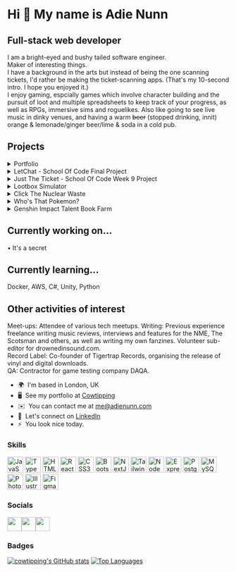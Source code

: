 # Hi 👋 My name is Adie Nunn

## Full-stack web developer

I am a bright-eyed and bushy tailed software engineer.  
Maker of interesting things.  
I have a background in the arts but instead of being the one scanning tickets, I'd rather be making the ticket-scanning apps. (That's my 10-second intro. I hope you enjoyed it.)  
I enjoy gaming, espcially games which involve character building and the pursuit of loot and multiple spreadsheets to keep track of your progress, as well as RPGs, immersive sims and roguelikes. Also like going to see live music in dinky venues, and having a warm ~~beer~~ (stopped drinking, innit) orange & lemonade/ginger beer/lime & soda in a cold pub.

## Projects

<details><summary>Portfolio</summary>

[Portfolio Frontend](https://github.com/cowtipping/cowtippingV2-frontend)  
[Portfolio Backend](https://github.com/cowtipping/cowtippingV2-backend)

A hub of my stuff. It's a bit like this page but fancier-looking.  
The drawing is of me by Pen Ward (Adventure Time).

Tech:

- TypeScript
- React
- MUI
- Node

</details>

<details><summary>LetChat - School Of Code Final Project</summary>

[LetChat Frontend](https://github.com/cowtipping/Git-Gud-LetChat-Frontend)  
[LetChat Backend](https://github.com/cowtipping/Git-Gud-LetChat-Backend)

An app to facilitate better communication between landlords and tenants.  
I contributed to all of the design process from ideation to user stories to Figma designs. I also implemented user authentication/authorisation with Firebase, wrote components, front and backend tests, documentation and added accessibility.  
We worked in a team of six in an Agile way doing weekly sprints and I lead some of the daily standups and retros.

Tech:

- NextJS
- TypeScript
- Firebase
- Tailwind
- Express
- Jest
- React Testing Library
- Cypress
- Supertest

</details>

<details><summary>Just The Ticket - School Of Code Week 9 Project</summary>

[Just The Ticket Frontend](https://github.com/cowtipping/Just-The-Ticket-Frontend)  
[Just The Ticket Backend](https://github.com/cowtipping/Just-The-Ticket-Backend)

The task was to develop something to help fellow bootcampers. We noticed people were generally quite bad at asking questions (no offence), often just popping a question in Slack like "help needed in room 30". We designed the app to help people ask better questions - what's the problem, what have you tried so far, give us some code, give us any error messages.  
I worked on the design and ideation, set up the initial shell of the app, got basic state and data-fetching functionality working in React and wrote all the frontend tests and a few integration tests.  
The idea was it should be like a friendlier version of Stack Overflow but really it's more like a ticketing system, hence the name (a coooool pun).

Tech:

- React
- Express
- React Testing Library
- Jest
- Supertest

</details>

<details><summary>Lootbox Simulator</summary>

[Lootbox Simulator](https://github.com/cowtipping/lootbox-simulator)

Just a dumb thing I made in an afternoon when I was bored. Look, I'm a gamer. I just like to click on things.  
It was my first time setting up a React app with Vite so it was also a good opportunity to give Vitest a go.

Tech:

- React
- TypeScript
- Cypress
- Vitest

</details>

<details><summary>Click The Nuclear Waste</summary>

[Click The Nuclear Waste](https://github.com/cowtipping/clicker)

An early side-project to help me learn React. I was struggling a bit with the intial React concepts when learning them at School Of Code so I made something to help cement them in my head.  
It's basically a simple [Cookie Clicker](https://orteil.dashnet.org/cookieclicker/) clone.

Tech:

- React

</details>

<details><summary>Who's That Pokemon?</summary>

[Who's That Pokemon?](https://github.com/cowtipping/whos-that-pokemon)

The PokeAPI is the best API. FACT.  
An early project to play with APIs. I keep coming back to it from time to time to give it little updates. It's the project which won't die.

Tech:

- Originally vanilla JavaScript, converted to TypeScript

</details>

<details><summary>Genshin Impact Talent Book Farm</summary>

[Genshin Impact Talent Book Farm](https://github.com/cowtipping/genshin-book-farm)

Based on a game I play sometimes. As it's a live service game and wannabe MMO it has things you can do only on certain days of the week. I originally made a spreadsheet (as I am wont to do) to keep track characters I could get items for on which days. To make my life slightly simplier I made this app just so I could see the characters at a glance. Unfortunately as soon as I put it online I got bored of the game so it hasn't been getting updates other than when new characters come out, but I have started playing it again recently so I guess I could refactor it and generally make it look better.  
I'ma warn you - this was my first JS project so that code is uuuuuugly.

Tech:

- JavaScript

</details>

## Currently working on...

• It's a secret

## Currently learning...

Docker, AWS, C#, Unity, Python

## Other activities of interest

Meet-ups: Attendee of various tech meetups.
Writing: Previous experience freelance writing music reviews, interviews and features for the NME, The Scotsman and others, as well as writing my own fanzines. Volunteer sub-editor for drownedinsound.com.  
Record Label: Co-founder of Tigertrap Records, organising the release of vinyl and digital downloads.  
QA: Contractor for game testing company DAQA.

- 🌍  I'm based in London, UK
- 🖥️  See my portfolio at [Cowtipping](http://cowtipping.co.uk)
- ✉️  You can contact me at [me@adienunn.com](mailto:me@adienunn.com)
- 👊  Let's connect on [LinkedIn](https://www.linkedin.com/in/adienunn/)
- ⚡  You look nice today.

### Skills

<a href="https://developer.mozilla.org/en-US/docs/Web/JavaScript" target="_blank" rel="noreferrer"><img src="https://raw.githubusercontent.com/danielcranney/readme-generator/main/public/icons/skills/javascript-colored.svg" width="36" height="36" alt="JavaScript" /></a>
<a href="https://www.typescriptlang.org/" target="_blank" rel="noreferrer"><img src="https://raw.githubusercontent.com/danielcranney/readme-generator/main/public/icons/skills/typescript-colored.svg" width="36" height="36" alt="TypeScript" /></a>
<a href="https://developer.mozilla.org/en-US/docs/Glossary/HTML5" target="_blank" rel="noreferrer"><img src="https://raw.githubusercontent.com/danielcranney/readme-generator/main/public/icons/skills/html5-colored.svg" width="36" height="36" alt="HTML5" /></a>
<a href="https://reactjs.org/" target="_blank" rel="noreferrer"><img src="https://raw.githubusercontent.com/danielcranney/readme-generator/main/public/icons/skills/react-colored.svg" width="36" height="36" alt="React" /></a>
<a href="https://www.w3.org/TR/CSS/#css" target="_blank" rel="noreferrer"><img src="https://raw.githubusercontent.com/danielcranney/readme-generator/main/public/icons/skills/css3-colored.svg" width="36" height="36" alt="CSS3" /></a>
<a href="https://getbootstrap.com/" target="_blank" rel="noreferrer"><img src="https://raw.githubusercontent.com/danielcranney/readme-generator/main/public/icons/skills/bootstrap-colored.svg" width="36" height="36" alt="Bootstrap" /></a>
<a href="https://nextjs.org/docs" target="_blank" rel="noreferrer"><img src="https://raw.githubusercontent.com/danielcranney/readme-generator/main/public/icons/skills/nextjs-colored.svg" width="36" height="36" alt="NextJs" /></a>
<a href="https://tailwindcss.com/" target="_blank" rel="noreferrer"><img src="https://raw.githubusercontent.com/danielcranney/readme-generator/main/public/icons/skills/tailwindcss-colored.svg" width="36" height="36" alt="TailwindCSS" /></a>
<a href="https://nodejs.org/en/" target="_blank" rel="noreferrer"><img src="https://raw.githubusercontent.com/danielcranney/readme-generator/main/public/icons/skills/nodejs-colored.svg" width="36" height="36" alt="NodeJS" /></a>
<a href="https://expressjs.com/" target="_blank" rel="noreferrer"><img src="https://raw.githubusercontent.com/danielcranney/readme-generator/main/public/icons/skills/express-colored.svg" width="36" height="36" alt="Express" /></a>
<a href="https://www.postgresql.org/" target="_blank" rel="noreferrer"><img src="https://raw.githubusercontent.com/danielcranney/readme-generator/main/public/icons/skills/postgresql-colored.svg" width="36" height="36" alt="PostgreSQL" /></a>
<a href="https://www.mysql.com/" target="_blank" rel="noreferrer"><img src="https://raw.githubusercontent.com/danielcranney/readme-generator/main/public/icons/skills/mysql-colored.svg" width="36" height="36" alt="MySQL" /></a>
<a href="https://www.adobe.com/uk/products/photoshop.html" target="_blank" rel="noreferrer"><img src="https://raw.githubusercontent.com/danielcranney/readme-generator/main/public/icons/skills/photoshop-colored.svg" width="36" height="36" alt="Photoshop" /></a>
<a href="adobe.com/uk/products/illustrator.html" target="_blank" rel="noreferrer"><img src="https://raw.githubusercontent.com/danielcranney/readme-generator/main/public/icons/skills/illustrator-colored.svg" width="36" height="36" alt="Illustrator" /></a>
<a href="https://www.figma.com/" target="_blank" rel="noreferrer"><img src="https://raw.githubusercontent.com/danielcranney/readme-generator/main/public/icons/skills/figma-colored.svg" width="36" height="36" alt="Figma" /></a>

### Socials

<a href="https://discord.com/users/shadyadie#9961" target="_blank" rel="noreferrer"><img src="https://raw.githubusercontent.com/danielcranney/readme-generator/main/public/icons/socials/discord.svg" width="32" height="32" /></a><a href="https://www.github.com/cowtipping" target="_blank" rel="noreferrer"><img src="https://raw.githubusercontent.com/danielcranney/readme-generator/main/public/icons/socials/github.svg" width="32" height="32" /></a><a href="https://www.linkedin.com/in/adienunn" target="_blank" rel="noreferrer"><img src="https://raw.githubusercontent.com/danielcranney/readme-generator/main/public/icons/socials/linkedin.svg" width="32" height="32" /></a>

### Badges

<a href="http://www.github.com/cowtipping"><img src="https://github-readme-stats.vercel.app/api?username=cowtipping&show_icons=true&hide=&count_private=true&title_color=0891b2&text_color=ffffff&icon_color=0891b2&bg_color=1c1917&hide_border=true&show_icons=true" alt="cowtipping's GitHub stats" /></a>
<a href="https://github.com/cowtipping" align="left"><img src="https://github-readme-stats.vercel.app/api/top-langs/?username=cowtipping&langs_count=10&title_color=0891b2&text_color=ffffff&icon_color=0891b2&bg_color=1c1917&hide_border=true&locale=en&custom_title=Top%20%Languages" alt="Top Languages" /></a>
